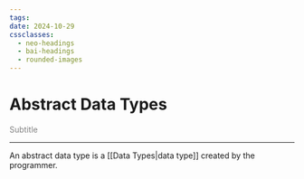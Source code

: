 ```yaml
---
tags: 
date: 2024-10-29
cssclasses:
  - neo-headings
  - bai-headings
  - rounded-images
---
```

# Abstract Data Types
<p class="center" style="margin:0;color:gray;">Subtitle</p>

***
An abstract data type is a [[Data Types|data type]] created by the programmer.